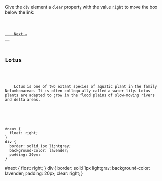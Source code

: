 Give the `div` element a `clear`
property with the value `right`
to move the box below the link:

<codeblock language="css" type="exercise" testMode="fixedInput">
<code>
<panel language="html">
<a id="next" href="#">
    Next →
  </a>
<div>
  <h2>Lotus</h2>
  <p>
    Lotus is one of two extant species of aquatic plant in the family Nelumbonaceae. It is often colloquially called a water lily. Lotus plants are adapted to grow in the flood plains of slow-moving rivers and delta areas.
  </p>
</div>
</panel>
<panel language="css">
#next {
  float: right;
}
div {
  border: solid 1px lightgray;
  background-color: lavender;
  padding: 20px;
}
</panel>
</code>

<solution>
#next {
  float: right;
}
div {
  border: solid 1px lightgray;
  background-color: lavender;
  padding: 20px;
  clear: right;
}
</solution>
</codeblock>
